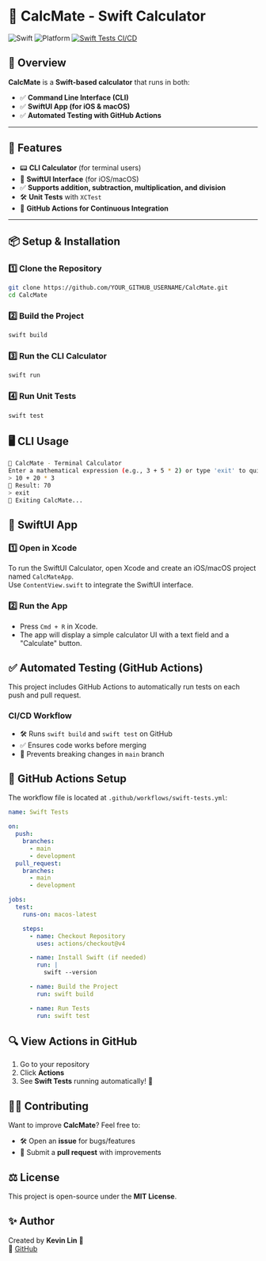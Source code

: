 # 🧮 CalcMate - Swift Calculator

![Swift](https://img.shields.io/badge/Swift-5.5-orange) ![Platform](https://img.shields.io/badge/Platform-macOS%20%7C%20iOS-blue) [![Swift Tests CI/CD](https://github.com/kl63/CalcMate/actions/workflows/swift-tests.yml/badge.svg)](https://github.com/kl63/CalcMate/actions/workflows/swift-tests.yml)

## 📌 Overview
**CalcMate** is a **Swift-based calculator** that runs in both:
- ✅ **Command Line Interface (CLI)**
- ✅ **SwiftUI App (for iOS & macOS)**
- ✅ **Automated Testing with GitHub Actions**

---

## 🚀 Features
- 📟 **CLI Calculator** (for terminal users)
- 📱 **SwiftUI Interface** (for iOS/macOS)
- ✅ **Supports addition, subtraction, multiplication, and division**
- 🛠 **Unit Tests** with `XCTest`
- 🔄 **GitHub Actions for Continuous Integration**

---

## 📦 Setup & Installation

### **1️⃣ Clone the Repository**
```sh
git clone https://github.com/YOUR_GITHUB_USERNAME/CalcMate.git
cd CalcMate
```

### **2️⃣ Build the Project**
```sh 
swift build
```

### **3️⃣ Run the CLI Calculator**
```sh 
swift run
```

### **4️⃣ Run Unit Tests**
```sh 
swift test
```

## 🖥️ CLI Usage
```sh
🔢 CalcMate - Terminal Calculator
Enter a mathematical expression (e.g., 3 + 5 * 2) or type 'exit' to quit:
> 10 + 20 * 3
🧮 Result: 70
> exit
👋 Exiting CalcMate...
```
## 📱 SwiftUI App

### 1️⃣ Open in Xcode
To run the SwiftUI Calculator, open Xcode and create an iOS/macOS project named `CalcMateApp`.  
Use `ContentView.swift` to integrate the SwiftUI interface.

### 2️⃣ Run the App
- Press `Cmd + R` in Xcode.  
- The app will display a simple calculator UI with a text field and a "Calculate" button.

## ✅ Automated Testing (GitHub Actions)
This project includes GitHub Actions to automatically run tests on each push and pull request.

### CI/CD Workflow
- 🛠 Runs `swift build` and `swift test` on GitHub  
- ✅ Ensures code works before merging  
- 🚀 Prevents breaking changes in `main` branch  

## 🚀 GitHub Actions Setup

The workflow file is located at `.github/workflows/swift-tests.yml`:

```yaml
name: Swift Tests

on:
  push:
    branches:
      - main
      - development
  pull_request:
    branches:
      - main
      - development

jobs:
  test:
    runs-on: macos-latest

    steps:
      - name: Checkout Repository
        uses: actions/checkout@v4

      - name: Install Swift (if needed)
        run: |
          swift --version

      - name: Build the Project
        run: swift build

      - name: Run Tests
        run: swift test
```
## 🔍 View Actions in GitHub
1. Go to your repository  
2. Click **Actions**  
3. See **Swift Tests** running automatically! 🎉  

## 👨‍💻 Contributing
Want to improve **CalcMate**? Feel free to:  
- 🛠 Open an **issue** for bugs/features  
- 📝 Submit a **pull request** with improvements  

## ⚖️ License
This project is open-source under the **MIT License**.  

## ✨ Author
Created by **Kevin Lin** 🚀  
🔗 [GitHub](https://github.com/kl63)  
